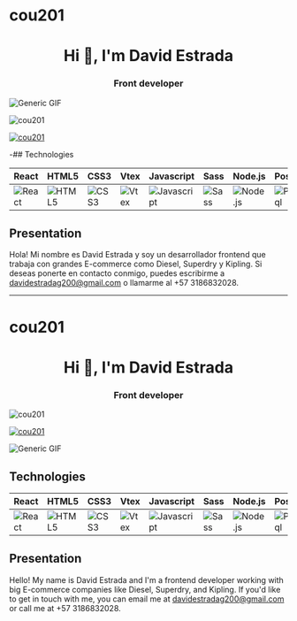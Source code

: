 # cou201
<h1 align="center">Hi 👋, I'm David Estrada</h1>
<h3 align="center">Front developer</h3>

![Generic GIF](https://media.giphy.com/media/Y1RzA2Qzp1TWH8NwvV/giphy.gif)

<p align="left"> <img src="https://komarev.com/ghpvc/?username=cou201&label=Profile%20views&color=0e75b6&style=flat" alt="cou201" /> </p>

<p align="left"> <a href="https://github.com/ryo-ma/github-profile-trophy"><img src="https://github-profile-trophy.vercel.app/?username=cou201" alt="cou201" /></a> </p>

-## Technologies

| React | HTML5 | CSS3 | Vtex | Javascript | Sass | Node.js | PostgresSql |
| --- | --- | --- | --- | --- | --- | --- | --- |
| ![React](https://img.icons8.com/color/50/000000/react-native.png) | ![HTML5](https://img.icons8.com/color/50/000000/html-5.png) | ![CSS3](https://img.icons8.com/color/50/000000/css3.png) | ![Vtex](https://cdn.worldvectorlogo.com/logos/vtex.svg) | ![Javascript](https://img.icons8.com/color/50/000000/javascript.png) | ![Sass](https://img.icons8.com/color/50/000000/sass.png) | ![Node.js](https://img.icons8.com/color/50/000000/nodejs.png) | ![PostgresSql](https://img.icons8.com/color/50/000000/postgreesql.png) |

## Presentation

Hola! Mi nombre es David Estrada y soy un desarrollador frontend que trabaja con grandes E-commerce como Diesel, Superdry y Kipling. Si deseas ponerte en contacto conmigo, puedes escribirme a davidestradag200@gmail.com o llamarme al +57 3186832028.

---

# cou201

<h1 align="center">Hi 👋, I'm David Estrada</h1>
<h3 align="center">Front developer</h3>

<p align="left"> <img src="https://komarev.com/ghpvc/?username=cou201&label=Profile%20views&color=0e75b6&style=flat" alt="cou201" /> </p>

<p align="left"> <a href="https://github.com/ryo-ma/github-profile-trophy"><img src="https://github-profile-trophy.vercel.app/?username=cou201" alt="cou201" /></a> </p>


![Generic GIF](https://media.giphy.com/media/Y1RzA2Qzp1TWH8NwvV/giphy.gif)

## Technologies

| React | HTML5 | CSS3 | Vtex | Javascript | Sass | Node.js | PostgresSql |
| --- | --- | --- | --- | --- | --- | --- | --- |
| ![React](https://img.icons8.com/color/50/000000/react-native.png) | ![HTML5](https://img.icons8.com/color/50/000000/html-5.png) | ![CSS3](https://img.icons8.com/color/50/000000/css3.png) | ![Vtex](https://cdn.worldvectorlogo.com/logos/vtex.svg) | ![Javascript](https://img.icons8.com/color/50/000000/javascript.png) | ![Sass](https://img.icons8.com/color/50/000000/sass.png) | ![Node.js](https://img.icons8.com/color/50/000000/nodejs.png) | ![PostgresSql](https://img.icons8.com/color/50/000000/postgreesql.png) |

## Presentation

Hello! My name is David Estrada and I'm a frontend developer working with big E-commerce companies like Diesel, Superdry, and Kipling. If you'd like to get in touch with me, you can email me at davidestradag200@gmail.com or call me at +57 3186832028.
